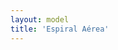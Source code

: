 ```yaml
---
layout: model
title: 'Espiral Aérea'
---
```


<script type="module">
        import * as THREE from "three";

        import {
            OrbitControls
        } from "three/addons/controls/OrbitControls.js";
        import {
            RoomEnvironment
        } from "three/addons/environments/RoomEnvironment.js";

        import {
            GLTFLoader
        } from "three/addons/loaders/GLTFLoader.js";
        import {
            DRACOLoader
        } from "three/examples/jsm/Addons.js";

        let mixer;
        const clock = new THREE.Clock();
        const container = document.getElementById("container3d");

        const renderer = new THREE.WebGLRenderer({
            antialias: true
        });
        renderer.setPixelRatio(window.devicePixelRatio);
        renderer.setSize(window.innerWidth, window.innerHeight);
        container.appendChild(renderer.domElement);

        const pmremGenerator = new THREE.PMREMGenerator(renderer);

        const scene = new THREE.Scene();
        scene.background = new THREE.Color(0xbee9e4);
        scene.environment = pmremGenerator.fromScene(
            new RoomEnvironment(renderer),
            0.04
        ).texture;

        const camera = new THREE.PerspectiveCamera(
            70,
            window.innerWidth / window.innerHeight,
            0.1,
            2000
        );
        camera.position.set(5, 2, 8);

        const controls = new OrbitControls(camera, renderer.domElement);
        controls.target.set(0, 0.5, 0);
        controls.update();
        controls.enablePan = false;
        controls.enableDamping = true;
        controls.mouseButtons = {
            LEFT: THREE.MOUSE.ROTATE,
            MIDDLE: THREE.MOUSE.ROTATE,
            RIGHT: THREE.MOUSE.PAN,
        };

        const loader = new GLTFLoader();

        const dracoLoader = new DRACOLoader();
        dracoLoader.setDecoderPath("/examples/jsm/libs/draco/");
        loader.setDRACOLoader(dracoLoader);

        loader.load(
            "/models/espiral_aerea.glb",
            function(gltf) {
                const model = gltf.scene;
                model.position.set(0, 1, 0);
                model.scale.set(0.01, 0.01, 0.01);
                scene.add(model);

                mixer = new THREE.AnimationMixer(model);

                if (gltf.animations.length) {
                    mixer.clipAction(gltf.animations[0]).play();
                }

                animate();
            },
            undefined,
            function(e) {
                console.error(e);
            }
        );

        window.onresize = function() {
            camera.aspect = window.innerWidth / window.innerHeight;
            camera.updateProjectionMatrix();
            renderer.setSize(window.innerWidth, window.innerHeight);
        };

        function animate() {
            requestAnimationFrame(animate);
            const delta = clock.getDelta();
            mixer.update(delta);
            controls.update();
            renderer.render(scene, camera);
        }
</script>
